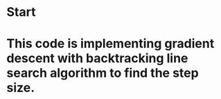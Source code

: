 # Start
# This code is implementing gradient descent with backtracking line search algorithm to find the step size.
